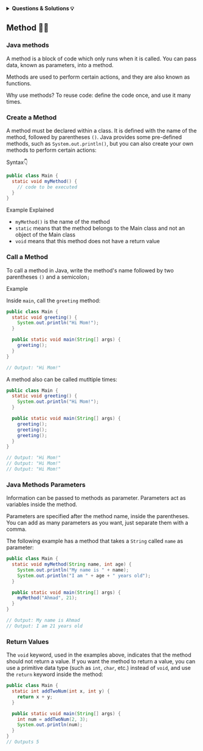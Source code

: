 <details><summary><b>Questions & Solutions 💡</b></summary>

- [Q1](Q1/)
- [Q2](Q2/)
- [Bonus Questions](BonusQuestion/)

</details>

## Method 👩‍💻

### Java methods

A method is a block of code which only runs when it is called. You can pass data, known as parameters, into a method.

Methods are used to perform certain actions, and they are also known as functions.

Why use methods? To reuse code: define the code once, and use it many times.

### Create a Method

A method must be declared within a class. It is defined with the name of the method, followed by parentheses `()`. Java provides some pre-defined methods, such as `System.out.println()`, but you can also create your own methods to perform certain actions:

Syntax👇

```java
public class Main {
  static void myMethod() {
    // code to be executed
  }
}
```

Example Explained

- `myMethod()` is the name of the method
- `static` means that the method belongs to the Main class and not an object of the Main class
- `void` means that this method does not have a return value

### Call a Method

To call a method in Java, write the method's name followed by two parentheses `()` and a semicolon`;`

Example

Inside `main`, call the `greeting` method:

```java
public class Main {
  static void greeting() {
    System.out.println("Hi Mom!");
  }

  public static void main(String[] args) {
    greeting();
  }
}

// Output: "Hi Mom!"
```

A method also can be called mutltiple times:

```java
public class Main {
  static void greeting() {
    System.out.println("Hi Mom!");
  }

  public static void main(String[] args) {
    greeting();
    greeting();
    greeting();
  }
}

// Output: "Hi Mom!"
// Output: "Hi Mom!"
// Output: "Hi Mom!"
```

### Java Methods Parameters

Information can be passed to methods as parameter. Parameters act as variables inside the method.

Parameters are specified after the method name, inside the parentheses. You can add as many parameters as you want, just separate them with a comma.

The following example has a method that takes a `String` called `name` as parameter:

```java
public class Main {
  static void myMethod(String name, int age) {
    System.out.println("My name is " + name);
    System.out.println("I am " + age + " years old");
  }

  public static void main(String[] args) {
    myMethod("Ahmad", 21);
  }
}

// Output: My name is Ahmad
// Output: I am 21 years old
```

### Return Values

The `void` keyword, used in the examples above, indicates that the method should not return a value. If you want the method to return a value, you can use a primitive data type (such as `int`, `char`, etc.) instead of `void`, and use the `return` keyword inside the method:

```java
public class Main {
  static int addTwoNum(int x, int y) {
    return x + y;
  }

  public static void main(String[] args) {
    int num = addTwoNum(2, 3);
    System.out.println(num);
  }
}
// Outputs 5
```
